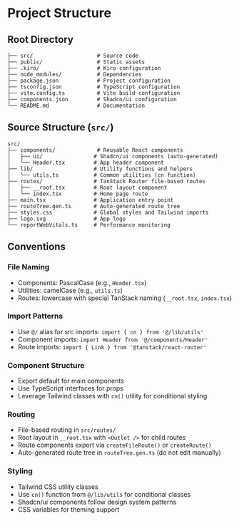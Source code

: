 # Project Structure

## Root Directory

```
├── src/                    # Source code
├── public/                 # Static assets
├── .kiro/                  # Kiro configuration
├── node_modules/           # Dependencies
├── package.json            # Project configuration
├── tsconfig.json           # TypeScript configuration
├── vite.config.ts          # Vite build configuration
├── components.json         # Shadcn/ui configuration
└── README.md               # Documentation
```

## Source Structure (`src/`)

```
src/
├── components/             # Reusable React components
│   ├── ui/                # Shadcn/ui components (auto-generated)
│   └── Header.tsx         # App header component
├── lib/                   # Utility functions and helpers
│   └── utils.ts           # Common utilities (cn function)
├── routes/                # TanStack Router file-based routes
│   ├── __root.tsx         # Root layout component
│   └── index.tsx          # Home page route
├── main.tsx               # Application entry point
├── routeTree.gen.ts       # Auto-generated route tree
├── styles.css             # Global styles and Tailwind imports
├── logo.svg               # App logo
└── reportWebVitals.ts     # Performance monitoring
```

## Conventions

### File Naming

- Components: PascalCase (e.g., `Header.tsx`)
- Utilities: camelCase (e.g., `utils.ts`)
- Routes: lowercase with special TanStack naming (`__root.tsx`, `index.tsx`)

### Import Patterns

- Use `@/` alias for src imports: `import { cn } from '@/lib/utils'`
- Component imports: `import Header from '@/components/Header'`
- Route imports: `import { Link } from '@tanstack/react-router'`

### Component Structure

- Export default for main components
- Use TypeScript interfaces for props
- Leverage Tailwind classes with `cn()` utility for conditional styling

### Routing

- File-based routing in `src/routes/`
- Root layout in `__root.tsx` with `<Outlet />` for child routes
- Route components export via `createFileRoute()` or `createRoute()`
- Auto-generated route tree in `routeTree.gen.ts` (do not edit manually)

### Styling

- Tailwind CSS utility classes
- Use `cn()` function from `@/lib/utils` for conditional classes
- Shadcn/ui components follow design system patterns
- CSS variables for theming support
